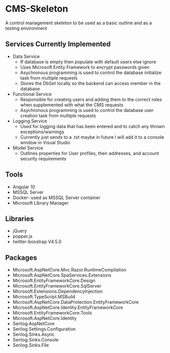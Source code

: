 # CMS-Skeleton
A control management skeleton to be used as a basic outline and as a testing environment
## Services Currently Implemented
* Data Service
  * If database is empty then populate with default users else ignore
  * Uses Microsoft Entity Framework to encrypt passwords given
  * Asychronous programming is used to control the database initialize task from multiple requests
  * Stores the DbSet locally so the backend can access member in the database
* Functional Service
  * Responsible for creating users and adding them to the correct roles when supplemented with what the CMS requests
  * Asychronous programming is used to control the database user creation task from multiple requests
* Logging Service
  * Used for logging data that has been entered and to catch any thrown exceptions/warnings
  * Currently just sends to a .txt maybe in future I will add it to a console window in Visual Studio
* Model Service
  * Outlines properties for User profiles, their addresses, and account security requirements
## Tools
* Angular 10
* MSSQL Server
* Docker- used as MSSQL Server container
* Microsoft Library Manager
## Libraries
* jQuery
* popper.js
* twitter-boostrap V4.5.0
## Packages
* Microsoft.AspNetCore.Mvc.Razor.RuntimeCompilation
* Microsoft.AspNetCore.SpaServices.Extensions
* Microsoft.EntityFrameworkCore.Design
* Microsoft.EntityFrameworkCore.SqlServer
* Microsoft.Extensions.DependencyInjection
* Microsoft.TypeScript.MSBuild
* Microsoft.AspNetCore.DataProtection.EntityFrameworkCore
* Microsoft.AspNetCore.Identity.EntityFrameworkCore
* Microsoft.EntityFrameworkCore.Tools
* Microsoft.AspNetCore.Identity
* Serilog.AspNetCore
* Serilog.Settings.Configuration
* Serilog.Sinks.Async
* Serilog.Sinks.Console
* Serilog.Sinks.File
